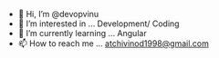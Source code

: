 - 👋 Hi, I’m @devopvinu
- 👀 I’m interested in ...  Development/ Coding 
- 🌱 I’m currently learning ... Angular
- 📫 How to reach me ... atchivinod1998@gmail.com

<!---
devopvinu/devopvinu is a ✨ special ✨ repository because its `README.md` (this file) appears on your GitHub profile.
You can click the Preview link to take a look at your changes.
--->
